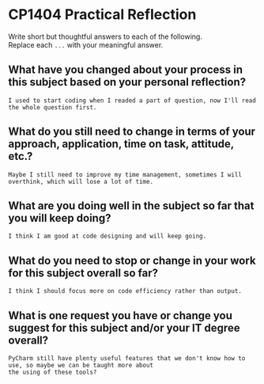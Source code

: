 # CP1404 Practical Reflection

Write short but thoughtful answers to each of the following.  
Replace each `...` with your meaningful answer.

## What have you changed about your process in this subject based on your personal reflection?

    I used to start coding when I readed a part of question, now I'll read the whole question first.

## What do you still need to change in terms of your approach, application, time on task, attitude, etc.?

    Maybe I still need to improve my time management, sometimes I will overthink, which will lose a lot of time.

## What are you doing well in the subject so far that you will keep doing?

    I think I am good at code designing and will keep going.

## What do you need to stop or change in your work for this subject overall so far?

    I think I should focus more on code efficiency rather than output.

## What is one request you have or change you suggest for this subject and/or your IT degree overall?

    PyCharm still have plenty useful features that we don't know how to use, so maybe we can be taught more about 
    the using of these tools? 

